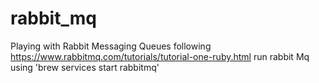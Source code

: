 # rabbit_mq
Playing with Rabbit Messaging Queues
following https://www.rabbitmq.com/tutorials/tutorial-one-ruby.html
run rabbit Mq using 'brew services start rabbitmq'
